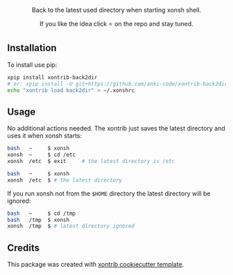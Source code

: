 <p align="center">
Back to the latest used directory when starting xonsh shell.
</p>

<p align="center">  
If you like the idea click ⭐ on the repo and stay tuned.
</p>


## Installation

To install use pip:

```bash
xpip install xontrib-back2dir
# or: xpip install -U git+https://github.com/anki-code/xontrib-back2dir
echo "xontrib load back2dir" > ~/.xonshrc
```

## Usage

No additional actions needed. The xontrib just saves the latest directory and uses it when
xonsh starts:

```bash
bash   ~     $ xonsh
xonsh  ~     $ cd /etc
xonsh  /etc  $ exit     # the latest directory is /etc

bash   ~     $ xonsh
xonsh  /etc  $ # the latest directory
```

If you run xonsh not from the `$HOME` directory the latest directory will be ignored:

```bash
bash   ~     $ cd /tmp
bash   /tmp  $ xonsh
xonsh  /tmp  $ # latest directory ignored
```

## Credits

This package was created with [xontrib cookiecutter template](https://github.com/xonsh/xontrib-cookiecutter).
